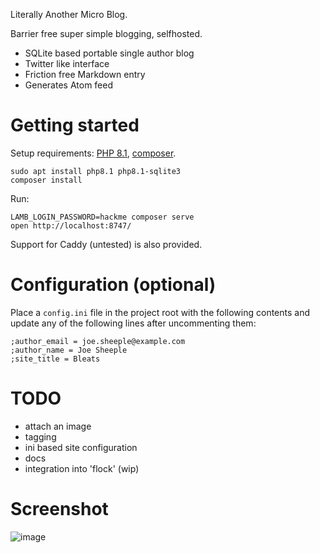 Literally Another Micro Blog.

Barrier free super simple blogging, selfhosted.

- SQLite based portable single author blog
- Twitter like interface
- Friction free Markdown entry
- Generates Atom feed

# Getting started

Setup requirements: [PHP 8.1](https://www.php.net/manual/en/install.php), [composer](https://getcomposer.org/doc/00-intro.md#installation-linux-unix-macos).
```
sudo apt install php8.1 php8.1-sqlite3
composer install
```

Run:
```
LAMB_LOGIN_PASSWORD=hackme composer serve
open http://localhost:8747/
```

Support for Caddy (untested) is also provided.

# Configuration (optional)

Place a `config.ini` file in the project root with the following contents and update any of the following lines after uncommenting them:
```
;author_email = joe.sheeple@example.com
;author_name = Joe Sheeple
;site_title = Bleats
```


# TODO

- attach an image
- tagging
- ini based site configuration
- docs
- integration into 'flock' (wip)

# Screenshot
![image](https://user-images.githubusercontent.com/594871/224541914-20ce6cee-24cf-4ebf-8962-0b69ea5bccf0.png)
